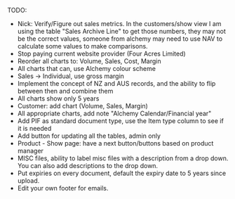 TODO:
- Nick: Verify/Figure out sales metrics. In the customers/show view I am
  using the table "Sales Archive Line" to get those numbers, they may not
be the correct values, someone from alchemy may need to use NAV to
calculate some values to make comparisons.
- Stop paying current website provider (Four Acres Limited)
- Reorder all charts to: Volume, Sales, Cost, Margin
- All charts that can, use Alchemy colour scheme
- Sales -> Individual, use gross margin
- Implement the concept of NZ and AUS records, and the ability to flip between then and combine them
- All charts show only 5 years
- Customer: add chart (Volume, Sales, Margin)
- All appropriate charts, add note "Alchemy Calendar/Financial year"
- Add PIF as standard document type, use the Item type column to see if it is needed
- Add button for updating all the tables, admin only
- Product - Show page: have a next button/buttons based on product manager
- MISC files, ability to label misc files with a description from a drop down. You can also add descriptions to the drop down.
- Put expiries on every document, default the expiry date to 5 years since upload.
- Edit your own footer for emails.

